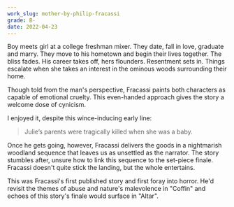```yaml
---
work_slug: mother-by-philip-fracassi
grade: B-
date: 2022-04-23
---
```


Boy meets girl at a college freshman mixer. They date, fall in love, graduate and marry. They move to his hometown and begin their lives together. The bliss fades. His career takes off, hers flounders. Resentment sets in. Things escalate when she takes an interest in the ominous woods surrounding their home.

<!-- end -->

Though told from the man's perspective, Fracassi paints both characters as capable of emotional cruelty. This even-handed approach gives the story a welcome dose of cynicism.

I enjoyed it, despite this wince-inducing early line:

> Julie’s parents were tragically killed when she was a baby.

Once he gets going, however, Fracassi delivers the goods in a nightmarish woodland sequence that leaves us as unsettled as the narrator. The story stumbles after, unsure how to link this sequence to the set-piece finale. Fracassi doesn't quite stick the landing, but the whole entertains.

This was Fracassi's first published story and first foray into horror. He'd revisit the themes of abuse and nature's malevolence in <span data-work-slug="coffin-by-philip-fracassi">"Coffin"</span> and echoes of this story's finale would surface in <span data-work-slug="altar-by-philip-fracassi">"Altar"</span>.